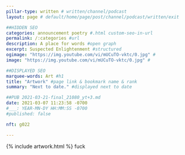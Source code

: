 ```yaml
---
pillar-type: written # written/channel/podcast
layout: page # default/home/page/post/channel/podcast/written/exit

##HIDDEN SEO
categories: announcement poetry #.html custom-seo-in-url
permalink: /:categories #url
description: A place for words #open graph
excerpt: Suspected Enlightenment #structured
ogimage: "https://img.youtube.com/vi/mUCuTO-vktc/0.jpg" #
image: "https://img.youtube.com/vi/mUCuTO-vktc/0.jpg" #

##DISPLAYED SEO
marquee-words: Art #h1
title: "Artwork" #page link & bookmark name & rank
summary: "Next to date." #displayed next to date

##PUB 2021-03-21-final_21080_yt+3.md
date: 2021-03-07 11:23:58 -0700
#___: YEAR-MN-DY HH:MM:SS -0700
#published: false

nft: g022

---
```

{% include artwork.html %}
fuck